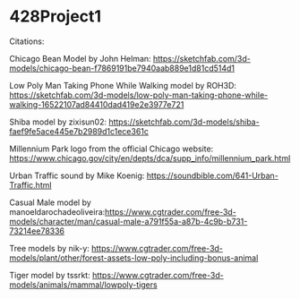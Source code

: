 # 428Project1

Citations:

Chicago Bean Model by John Helman: https://sketchfab.com/3d-models/chicago-bean-f7869191be7940aab889e1d81cd514d1

Low Poly Man Taking Phone While Walking model by ROH3D: https://sketchfab.com/3d-models/low-poly-man-taking-phone-while-walking-16522107ad84410dad419e2e3977e721

Shiba model by zixisun02: https://sketchfab.com/3d-models/shiba-faef9fe5ace445e7b2989d1c1ece361c

Millennium Park logo from the official Chicago website: https://www.chicago.gov/city/en/depts/dca/supp_info/millennium_park.html

Urban Traffic sound by Mike Koenig: https://soundbible.com/641-Urban-Traffic.html


Casual Male model by manoeldarochadeoliveira:https://www.cgtrader.com/free-3d-models/character/man/casual-male-a791f55a-a87b-4c9b-b731-73214ee78336

Tree models by nik-y: https://www.cgtrader.com/free-3d-models/plant/other/forest-assets-low-poly-including-bonus-animal

Tiger model by tssrkt: https://www.cgtrader.com/free-3d-models/animals/mammal/lowpoly-tigers
